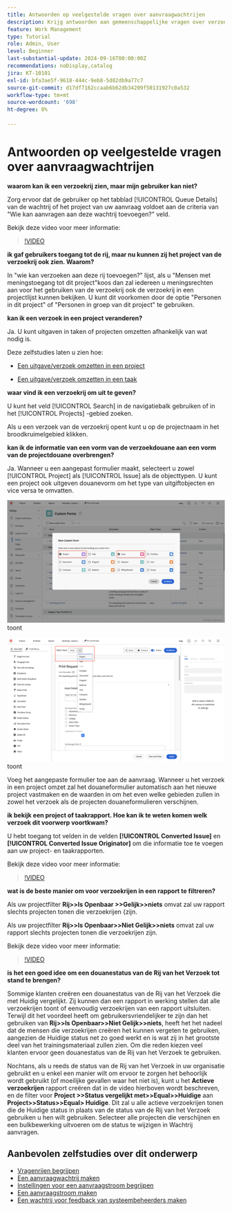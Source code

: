 ```yaml
---
title: Antwoorden op veelgestelde vragen over aanvraagwachtrijen
description: Krijg antwoorden aan gemeenschappelijke vragen over verzoekrijen in  [!DNL &#x200B; Workfront].
feature: Work Management
type: Tutorial
role: Admin, User
level: Beginner
last-substantial-update: 2024-09-16T00:00:00Z
recommendations: noDisplay,catalog
jira: KT-10101
exl-id: bfa3ae5f-9618-444c-9eb8-5d82db9a77c7
source-git-commit: d17df7162ccaab6b62db34209f50131927c0a532
workflow-type: tm+mt
source-wordcount: '698'
ht-degree: 0%

---
```


# Antwoorden op veelgestelde vragen over aanvraagwachtrijen

**waarom kan ik een verzoekrij zien, maar mijn gebruiker kan niet?**

Zorg ervoor dat de gebruiker op het tabblad [!UICONTROL Queue Details] van de wachtrij of het project van uw aanvraag voldoet aan de criteria van &quot;Wie kan aanvragen aan deze wachtrij toevoegen?&quot; veld.

Bekijk deze video voor meer informatie:

>[!VIDEO](https://video.tv.adobe.com/v/3434162/?quality=12&learn=on&enablevpops&captions=dut)

**ik gaf gebruikers toegang tot de rij, maar nu kunnen zij het project van de verzoekrij ook zien. Waarom?**

In &quot;wie kan verzoeken aan deze rij toevoegen?&quot; lijst, als u &quot;Mensen met meningstoegang tot dit project&quot;koos dan zal iedereen u meningsrechten aan voor het gebruiken van de verzoekrij ook de verzoekrij in een projectlijst kunnen bekijken. U kunt dit voorkomen door de optie &quot;Personen in dit project&quot; of &quot;Personen in groep van dit project&quot; te gebruiken.

**kan ik een verzoek in een project veranderen?**

Ja. U kunt uitgaven in taken of projecten omzetten afhankelijk van wat nodig is.

Deze zelfstudies laten u zien hoe:

* [Een uitgave/verzoek omzetten in een project](/help/manage-work/issues-requests/create-a-project-from-a-request.md)

* [Een uitgave/verzoek omzetten in een taak](/help/manage-work/issues-requests/convert-issues-to-other-work-items.md)

**waar vind ik een verzoekrij om uit te geven?**

U kunt het veld [!UICONTROL Search] in de navigatiebalk gebruiken of in het [!UICONTROL Projects] -gebied zoeken.

Als u een verzoek van de verzoekrij opent kunt u op de projectnaam in het broodkruimelgebied klikken.

**kan ik de informatie van een vorm van de verzoekdouane aan een vorm van de projectdouane overbrengen?**

Ja. Wanneer u een aangepast formulier maakt, selecteert u zowel [!UICONTROL Project] als [!UICONTROL Issue] als de objecttypen. U kunt een project ook uitgeven douanevorm om het type van uitgiftobjecten en vice versa te omvatten.

![ Beeld dat hoe te om 2 objecten types te selecteren wanneer het creëren van een douanevorm ](assets/faq-image-1.png) toont

![ Beeld dat hoe te om 2 objecten types te selecteren wanneer het uitgeven van een douanevorm ](assets/faq-image-2.png) toont

Voeg het aangepaste formulier toe aan de aanvraag. Wanneer u het verzoek in een project omzet zal het douaneformulier automatisch aan het nieuwe project vastmaken en de waarden in om het even welke gebieden zullen in zowel het verzoek als de projecten douaneformulieren verschijnen.

**ik bekijk een project of taakrapport. Hoe kan ik te weten komen welk verzoek dit voorwerp voortkwam?**

U hebt toegang tot velden in de velden **[!UICONTROL Converted Issue]** en **[!UICONTROL Converted Issue Originator]** om die informatie toe te voegen aan uw project- en taakrapporten.

Bekijk deze video voor meer informatie:

>[!VIDEO](https://video.tv.adobe.com/v/3434182/?quality=12&learn=on&enablevpops&captions=dut)


**wat is de beste manier om voor verzoekrijen in een rapport te filtreren?**

Als uw projectfilter **Rij>>Is Openbaar >>Gelijk>>niets** omvat zal uw rapport slechts projecten tonen die **&#x200B;**&#x200B;verzoekrijen &lbrace;zijn.

Als uw projectfilter **Rij>>Is Openbaar>>Niet Gelijk>>niets** omvat zal uw rapport slechts projecten tonen die **&#x200B;**&#x200B;verzoekrijen zijn.

Bekijk deze video voor meer informatie:

>[!VIDEO](https://video.tv.adobe.com/v/3434336/?quality=12&learn=on&enablevpops&captions=dut)

**is het een goed idee om een douanestatus van de Rij van het Verzoek tot stand te brengen?**

Sommige klanten creëren een douanestatus van de Rij van het Verzoek die met Huidig vergelijkt. Zij kunnen dan een rapport in werking stellen dat alle verzoekrijen toont of eenvoudig verzoekrijen van een rapport uitsluiten. Terwijl dit het voordeel heeft om gebruikersvriendelijker te zijn dan het gebruiken van **Rij>>Is Openbaar>>Niet Gelijk>>niets**, heeft het het nadeel dat de mensen die verzoekrijen creëren het kunnen vergeten te gebruiken, aangezien de Huidige status net zo goed werkt en is wat zij in het grootste deel van het trainingsmateriaal zullen zien. Om die reden kiezen veel klanten ervoor geen douanestatus van de Rij van het Verzoek te gebruiken.

Nochtans, als u reeds de status van de Rij van het Verzoek in uw organisatie gebruikt en u enkel een manier wilt om ervoor te zorgen het behoorlijk wordt gebruikt (of moeilijke gevallen waar het niet is), kunt u het **Actieve verzoekrijen** rapport creëren dat in de video hierboven wordt beschreven, en de filter voor **Project >>Status vergelijkt met>>Equal>>Huidige** aan **Project>>Status>>Equal> Huidige**. Dit zal u alle actieve verzoekrijen tonen die de Huidige status in plaats van de status van de Rij van het Verzoek gebruiken u hen wilt gebruiken. Selecteer alle projecten die verschijnen en een bulkbewerking uitvoeren om de status te wijzigen in Wachtrij aanvragen.

## Aanbevolen zelfstudies over dit onderwerp

* [Vragenrijen begrijpen](/help/manage-work/request-queues/understand-request-queues.md)
* [Een aanvraagwachtrij maken](/help/manage-work/request-queues/create-a-request-queue.md)
* [Instellingen voor een aanvraagstroom begrijpen](/help/manage-work/request-queues/understand-settings-for-a-flow-request.md)
* [Een aanvraagstroom maken](/help/manage-work/request-queues/create-a-request-flow.md)
* [Een wachtrij voor feedback van systeembeheerders maken](/help/manage-work/request-queues/create-a-system-admin-feedback-request-queue.md)
